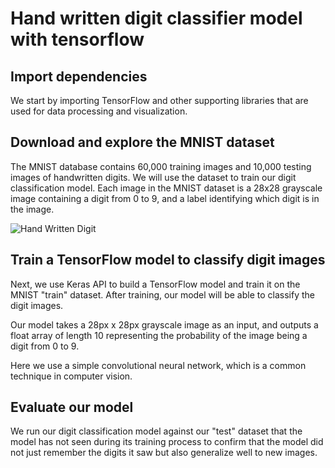 # Hand written digit classifier model with tensorflow 

## Import dependencies

We start by importing TensorFlow and other supporting libraries that are used for data processing and visualization.

## Download and explore the MNIST dataset

The MNIST database contains 60,000 training images and 10,000 testing images of handwritten digits. We will use the dataset to train our digit classification model.
Each image in the MNIST dataset is a 28x28 grayscale image containing a digit from 0 to 9, and a label identifying which digit is in the image.

![Hand Written Digit](https://miro.medium.com/max/372/1*AO2rIhzRYzFVQlFLx9DM9A.png)

## Train a TensorFlow model to classify digit images

Next, we use Keras API to build a TensorFlow model and train it on the MNIST "train" dataset. After training, our model will be able to classify the digit images.

Our model takes a 28px x 28px grayscale image as an input, and outputs a float array of length 10 representing the probability of the image being a digit from 0 to 9.

Here we use a simple convolutional neural network, which is a common technique in computer vision.

## Evaluate our model

We run our digit classification model against our "test" dataset that the model has not seen during its training process to confirm that the model did not just remember the digits it saw but also generalize well to new images.
